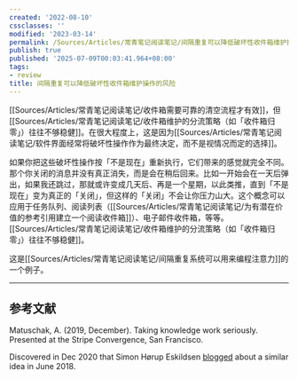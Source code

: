 ```yaml
---
created: '2022-08-10'
cssclasses: ''
modified: '2023-03-14'
permalink: /Sources/Articles/常青笔记阅读笔记/间隔重复可以降低破坏性收件箱维护操作的风险.md
publish: true
published: '2025-07-09T00:03:41.964+08:00'
tags:
- review
title: 间隔重复可以降低破坏性收件箱维护操作的风险
---
```

[[Sources/Articles/常青笔记阅读笔记/收件箱需要可靠的清空流程才有效]]，但[[Sources/Articles/常青笔记阅读笔记/收件箱维护的分流策略（如「收件箱归零」）往往不够稳健]]。在很大程度上，这是因为[[Sources/Articles/常青笔记阅读笔记/软件界面经常将破坏性操作作为最终决定，而不是视情况而定的选择]]。

如果你把这些破坏性操作按「不是现在」重新执行，它们带来的感觉就完全不同。那个你关闭的消息并没有真正消失，而是会在稍后回来。比如一开始会在一天后弹出，如果我还跳过，那就或许变成几天后、再是一个星期，以此类推，直到「不是现在」变为真正的「关闭」，但这样的「关闭」不会让你压力山大。这个概念可以应用于任务队列、阅读列表（[[Sources/Articles/常青笔记阅读笔记/为有潜在价值的参考引用建立一个阅读收件箱]]）、电子邮件收件箱，等等。[[Sources/Articles/常青笔记阅读笔记/收件箱维护的分流策略（如「收件箱归零」）往往不够稳健]]。

这是[[Sources/Articles/常青笔记阅读笔记/间隔重复系统可以用来编程注意力]]的一个例子。

___

## 参考文献

Matuschak, A. (2019, December). Taking knowledge work seriously. Presented at the Stripe Convergence, San Francisco.

Discovered in Dec 2020 that Simon Hørup Eskildsen [blogged](https://sirupsen.com/playlists/) about a similar idea in June 2018.